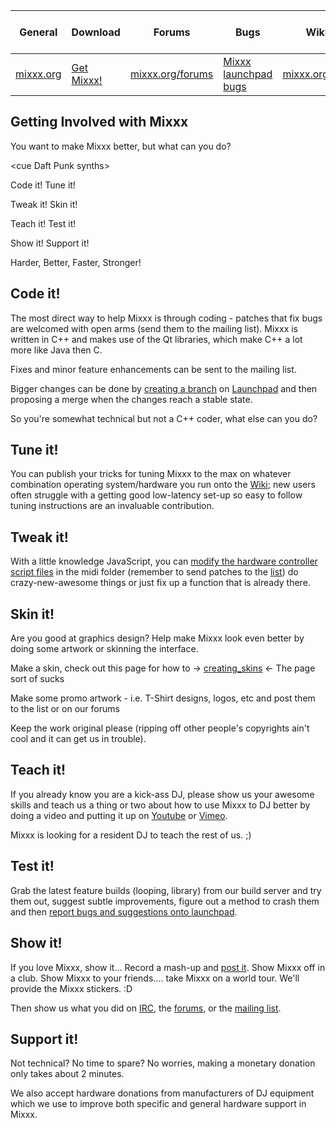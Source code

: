 | General                       | Download                                     | Forums                                       | Bugs                                                     | Wiki                                     | IRC                                              | Developer Mailing List                                                               |
| ----------------------------- | -------------------------------------------- | -------------------------------------------- | -------------------------------------------------------- | ---------------------------------------- | ------------------------------------------------ | ------------------------------------------------------------------------------------ |
| [mixxx.org](http://mixxx.org) | [Get Mixxx\!](http://mixxx.org/download.php) | [mixxx.org/forums](http://mixxx.org/forums/) | [Mixxx launchpad bugs](https://bugs.launchpad.net/mixxx) | [mixxx.org/wiki](http://mixxx.org/wiki/) | [\#mixxx on freenode](irc://freenode.net/#mixxx) | [Mixxx-devel mailing list](https://lists.sourceforge.net/lists/listinfo/mixxx-devel) |

## Getting Involved with Mixxx

You want to make Mixxx better, but what can you do?

\<cue Daft Punk synths\>

Code it\! Tune it\!

Tweak it\! Skin it\!

Teach it\! Test it\!

Show it\! Support it\!

Harder, Better, Faster, Stronger\!

## Code it\!

The most direct way to help Mixxx is through coding - patches that fix
bugs are welcomed with open arms (send them to the mailing list). Mixxx
is written in C++ and makes use of the Qt libraries, which make C++ a
lot more like Java then C.

Fixes and minor feature enhancements can be sent to the mailing list.

Bigger changes can be done by [creating a
branch](http://mixxx.org/wiki/doku.php/using_bazaar#general_procedure_for_distributed_use)
on [Launchpad](https://code.launchpad.net/mixxx) and then proposing a
merge when the changes reach a stable state.

So you're somewhat technical but not a C++ coder, what else can you do?

## Tune it\!

You can publish your tricks for tuning Mixxx to the max on whatever
combination operating system/hardware you run onto the
[Wiki](http://mixxx.org/wiki/); new users often struggle with a getting
good low-latency set-up so easy to follow tuning instructions are an
invaluable contribution.

## Tweak it\!

With a little knowledge JavaScript, you can [modify the hardware
controller script files](midi_scripting) in the midi folder (remember to
send patches to the
[list](https://lists.sourceforge.net/lists/listinfo/mixxx-devel)) do
crazy-new-awesome things or just fix up a function that is already
there.

## Skin it\!

Are you good at graphics design? Help make Mixxx look even better by
doing some artwork or skinning the interface.

Make a skin, check out this page for how to -\>
[creating\_skins](creating_skins) \<- The page sort of sucks

Make some promo artwork - i.e. T-Shirt designs, logos, etc and post them
to the list or on our forums

Keep the work original please (ripping off other people's copyrights
ain't cool and it can get us in trouble).

## Teach it\!

If you already know you are a kick-ass DJ, please show us your awesome
skills and teach us a thing or two about how to use Mixxx to DJ better
by doing a video and putting it up on
[Youtube](http://www.youtube.com/results?search_query=mixxx) or
[Vimeo](http://www.vimeo.com/videos/search:mixxx).

Mixxx is looking for a resident DJ to teach the rest of us. ;)

## Test it\!

Grab the latest feature builds (looping, library) from our build server
and try them out, suggest subtle improvements, figure out a method to
crash them and then [report bugs and suggestions onto
launchpad](https://bugs.launchpad.net/mixxx).

## Show it\!

If you love Mixxx, show it... Record a mash-up and [post
it](http://soundcloud.com/). Show Mixxx off in a club. Show Mixxx to
your friends.... take Mixxx on a world tour. We'll provide the Mixxx
stickers. :D

Then show us what you did on [IRC](irc://freenode.net/#mixxx), the
[forums](http://mixxx.org/forums/), or the [mailing
list](https://lists.sourceforge.net/lists/listinfo/mixxx-devel).

## Support it\!

Not technical? No time to spare? No worries, making a monetary donation
only takes about 2 minutes.

We also accept hardware donations from manufacturers of DJ equipment
which we use to improve both specific and general hardware support in
Mixxx.
